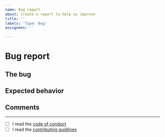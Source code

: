 ```yaml
---
name: Bug report
about: Create a report to help us improve
title: ''
labels: 'Type: Bug'
assignees: ''

---
```


# Bug report
## The bug



## Expected behavior



## Comments




---
<!-- 
!!!!!!!!!!!!!!!!!!!!!!!!!!!!!!!!!!!!!!!!!!!!!!!!!!!!!!!
! Please write X to the square brackets if you read it!
!!!!!!!!!!!!!!!!!!!!!!!!!!!!!!!!!!!!!!!!!!!!!!!!!!!!!!!
-->
- [ ] I read the [code of conduct](CODE_OF_CONDUCT.md)
- [ ] I read the [contributing guidlines](CONTRIBUTING.md)
